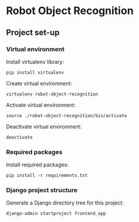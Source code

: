 # Robot Object Recognition

## Project set-up

### Virtual environment

Install virtualenv library:

`pip install virtualenv`

Create virtual environment:

`virtualenv robot-object-recognition`

Activate virtual environment:

`source ./robot-object-recognition/bin/activate`

Deactivate virtual environment:

`deactivate`

### Required packages

Install required packages:

`pip install -r requirements.txt`

### Django project structure

Generate a Django directory tree for this project:

`django-admin startproject frontend_app`